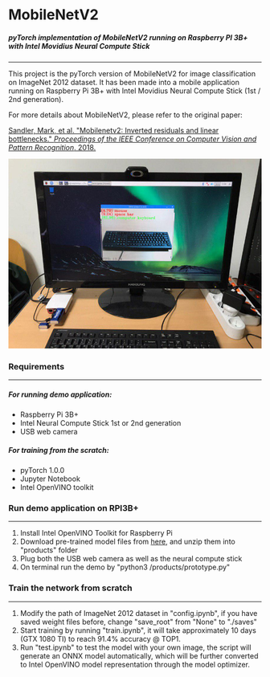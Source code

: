 # MobileNetV2

##### pyTorch implementation of MobileNetV2 running on Raspberry PI 3B+ with Intel Movidius Neural Compute Stick

------

This project is the pyTorch version of MobileNetV2 for image classification on ImageNet 2012 dataset. It has been made into a mobile application running on Raspberry Pi 3B+ with Intel Movidius Neural Compute Stick (1st / 2nd generation).

For more details about MobileNetV2, please refer to the original paper:

<u>Sandler, Mark, et al. "Mobilenetv2: Inverted residuals and linear bottlenecks." *Proceedings of the IEEE Conference on Computer Vision and Pattern Recognition*. 2018.</u>

![demo](assets/mobilenetv2_rp3b+.jpg)



### Requirements

------

##### For running demo application:

- Raspberry Pi 3B+
- Intel Neural Compute Stick 1st or 2nd generation
- USB web camera

##### For training from the scratch:

- pyTorch 1.0.0
- Jupyter Notebook
- Intel OpenVINO toolkit



### Run demo application on RPI3B+

------

1. Install Intel OpenVINO Toolkit for Raspberry Pi
2. Download pre-trained model files from [here](https://drive.google.com/open?id=1utBudlwWfM9QbUnYlDLDNmqp8QGyjwDN), and unzip them into "products" folder
3. Plug both the USB web camera as well as the neural compute stick
4. On terminal run the demo by "python3 <path to the project>/products/prototype.py"



### Train the network from scratch

------

1. Modify the path of ImageNet 2012 dataset in "config.ipynb", if you have saved weight files before, change "save_root" from "None" to "./saves"
2. Start training by running "train.ipynb", it will take approximately 10 days (GTX 1080 TI) to reach 91.4% accuracy @ TOP1.
3. Run "test.ipynb" to test the model with your own image, the script will generate an ONNX model automatically, which will be further converted to Intel OpenVINO model representation through the model optimizer.